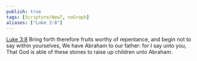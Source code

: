 ```yaml
---
publish: true
tags: [Scripture/NewT, noGraph]
aliases: ["Luke 3:8"]
---
```

[Luke 3:8](https://churchofjesuschrist.org/study/scriptures/nt/luke/3?lang=eng&id=p8#p8) Bring forth therefore fruits worthy of repentance, and begin not to say within yourselves, We have Abraham to our father: for I say unto you, That God is able of these stones to raise up children unto Abraham.
